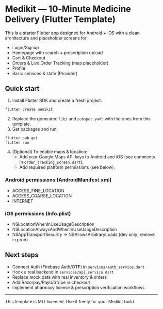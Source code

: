 # Medikit — 10‑Minute Medicine Delivery (Flutter Template)

This is a starter Flutter app designed for Android + iOS with a clean architecture and placeholder screens for:
- Login/Signup
- Homepage with search + prescription upload
- Cart & Checkout
- Orders & Live Order Tracking (map placeholder)
- Profile
- Basic services & state (Provider)

## Quick start
1) Install Flutter SDK and create a fresh project:
```bash
flutter create medikit
```
2) Replace the generated `lib/` and `pubspec.yaml` with the ones from this template.
3) Get packages and run:
```bash
flutter pub get
flutter run
```
4) (Optional) To enable maps & location:
   - Add your Google Maps API keys to Android and iOS (see comments in `order_tracking_screen.dart`).
   - Add required platform permissions (see below).

### Android permissions (AndroidManifest.xml)
- ACCESS_FINE_LOCATION
- ACCESS_COARSE_LOCATION
- INTERNET

### iOS permissions (Info.plist)
- NSLocationWhenInUseUsageDescription
- NSLocationAlwaysAndWhenInUseUsageDescription
- NSAppTransportSecurity -> NSAllowsArbitraryLoads (dev only; remove in prod)

## Next steps
- Connect Auth (Firebase Auth/OTP) in `services/auth_service.dart`
- Hook a real backend in `services/api_service.dart`
- Replace mock data with real inventory & orders
- Add Razorpay/PayU/Stripe in checkout
- Implement pharmacy license & prescription verification workflows

---
This template is MIT licensed. Use it freely for your Medikit build.
